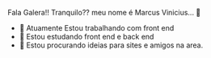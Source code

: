 Fala Galera!! Tranquilo?? meu nome é Marcus Vinicius... 👋


- 🔭 Atuamente Estou trabalhando com front end
- 🌱 Estou estudando front end e back end
- 🤔 Estou procurando ideias para sites e amigos na area. 

